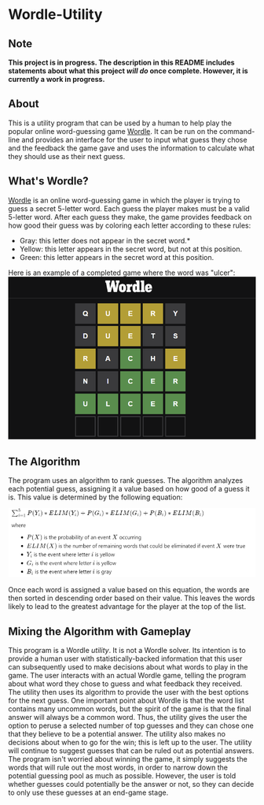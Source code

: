 # Wordle-Utility

## Note

**This project is in progress. The description in this README includes statements about what this project *will do* once complete. However, it is currently a work in progress.**

## About

This is a utility program that can be used by a human to help play the popular online word-guessing game [Wordle](https://www.nytimes.com/games/wordle/index.html). It can be run on the command-line and provides an interface for the user to input what guess they chose and the feedback the game gave and uses the information to calculate what they should use as their next guess. 

## What's Wordle?

[Wordle](https://www.nytimes.com/games/wordle/index.html) is an online word-guessing game in which the player is trying to guess a secret 5-letter word. Each guess the player makes must be a valid 5-letter word. After each guess they make, the game provides feedback on how good their guess was by coloring each letter according to these rules:
* Gray: this letter does not appear in the secret word.*
* Yellow: this letter appears in the secret word, but not at this position.
* Green: this letter appears in the secret word at this position.

Here is an example of a completed game where the word was "ulcer":
![](img/wordle.PNG "Example Wordle Game")

## The Algorithm

The program uses an algorithm to rank guesses. The algorithm analyzes each potential guess, assigning it a value based on how good of a guess it is. This value is determined by the following equation:

![](img/equation.PNG "Equation")

<!-- LaTeX version of the equation:

$\sum_{i=1}^{5} P(Y_i) * ELIM(Y_i) + P(G_i) * ELIM(G_i) + P(B_i)*ELIM(B_i)$

where 
* $P(X)$ is the probability of an event $X$ occurring
* $ELIM(X)$ is the number of remaining words that could be eliminated if event $X$ were true
* $Y_i$ is the event where letter $i$ is yellow
* $G_i$ is the event where letter $i$ is yellow
* $B_i$ is the event where letter $i$ is gray

-->

Once each word is assigned a value based on this equation, the words are then sorted in descending order based on their value. This leaves the words likely to lead to the greatest advantage for the player at the top of the list.

## Mixing the Algorithm with Gameplay

This program is a Wordle *utility*. It is not a Wordle solver. Its intention is to provide a human user with statistically-backed information that this user can subsequently used to make decisions about what words to play in the game. The user interacts with an actual Wordle game, telling the program about what word they chose to guess and what feedback they received. The utility then uses its algorithm to provide the user with the best options for the next guess. One important point about Wordle is that the word list contains many uncommon words, but the spirit of the game is that the final answer will always be a common word. Thus, the utility gives the user the option to peruse a selected number of top guesses and they can chose one that they believe to be a potential answer. The utility also makes no decisions about when to go for the win; this is left up to the user. The utility will continue to suggest guesses that can be ruled out as potential answers. The program isn't worried about winning the game, it simply suggests the words that will rule out the most words, in order to narrow down the potential guessing pool as much as possible. However, the user is told whether guesses could potentially be the answer or not, so they can decide to only use these guesses at an end-game stage.
